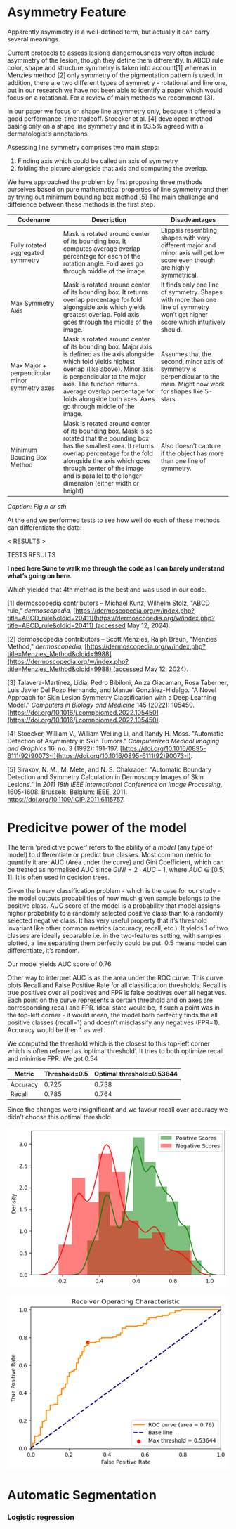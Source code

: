 # Asymmetry Feature

Apparently asymmetry is a well-defined term, but actually it can carry several meanings.

Current protocols to assess lesion’s dangernousness very often include asymmetry of the lesion, though they define them differently. In ABCD rule color, shape and structure symmetry is taken into account[1] whereas in Menzies method [2] only symmetry of the pigmentation pattern is used. In addition, there are two different types of symmetry - rotational and line one, but in our research we have not been able to identify a paper which would focus on a rotational. For a review of main methods we recommend [3].

In our paper we focus on shape line asymmetry only, because it offered a good performance-time tradeoff. Stoecker et al. [4] developed method basing only on a shape line symmetry and it in 93.5% agreed with a dermatologist’s annotations.

Assessing line symmetry comprises two main steps:

1. Finding axis which could be called an axis of symmetry
2. folding the picture alongside that axis and computing the overlap.

We have approached the problem by first proposing three methods ourselves based on pure mathematical properties of line symmetry and then by trying out minimum bounding box method [5] The main challenge and difference between these methods is the first step. 

| Codename | Description | Disadvantages |
| --- | --- | --- |
| Fully rotated aggregated symmetry | Mask is rotated around center of its bounding box. It computes average overlap percentage for each of the rotation angle. Fold axes go through middle of the image. | Elippsis resembling shapes with very different major and minor axis will get low score even though are highly symmetrical. |
| Max Symmetry Axis | Mask is rotated around center of its bounding box. It returns overlap percentage for fold algongside axis which yields greatest overlap. Fold axis goes through the middle of the image. | It finds only one line of symmetry. Shapes with more than one line of symmetry won’t get higher score which intuitively should. |
| Max Major + perpendicular minor symmetry axes | Mask is rotated around center of its bounding box. Major axis is defined as the axis alongside which fold yields highest overlap (like above). Minor axis is perpendicular to the major axis. The function returns average overlap percentage for folds alongside both axes. Axes go through middle of the image. | Assumes that the second, minor axis of symmetry is perpendicular to the main. Might now work for shapes like 5-stars. |
| Minimum Bouding Box Method | Mask is rotated around center of its bounding box. Mask is so rotated that the bounding box has the smallest area. It returns overlap percentage for the fold alongside the axis which goes through center of the image and is parallel to the longer dimension (either width or height) | Also doesn’t capture if the object has more than one line of symmetry. |

*Caption: Fig n or sth*

At the end we performed tests to see how well do each of these methods can differentiate the data:

< RESULTS >

TESTS RESULTS

**I need here Sune to walk me through the code as I can barely understand what’s going on here.**

Which yielded that 4th method is the best and was used in our code.

[1] dermoscopedia contributors – Michael Kunz, Wilhelm Stolz, "ABCD rule," *dermoscopedia,* [https://dermoscopedia.org/w/index.php?title=ABCD_rule&oldid=20411](https://dermoscopedia.org/w/index.php?title=ABCD_rule&oldid=20411) (accessed May 12, 2024).

[2] dermoscopedia contributors – Scott Menzies, Ralph Braun, "Menzies Method," *dermoscopedia,* [https://dermoscopedia.org/w/index.php?title=Menzies_Method&oldid=9988](https://dermoscopedia.org/w/index.php?title=Menzies_Method&oldid=9988) (accessed May 12, 2024).

[3]  Talavera-Martínez, Lidia, Pedro Bibiloni, Aniza Giacaman, Rosa Taberner, Luis Javier Del Pozo Hernando, and Manuel González-Hidalgo. "A Novel Approach for Skin Lesion Symmetry Classification with a Deep Learning Model." *Computers in Biology and Medicine* 145 (2022): 105450. [https://doi.org/10.1016/j.compbiomed.2022.105450](https://doi.org/10.1016/j.compbiomed.2022.105450).

[4] Stoecker, William V., William Weiling Li, and Randy H. Moss. "Automatic Detection of Asymmetry in Skin Tumors." *Computerized Medical Imaging and Graphics* 16, no. 3 (1992): 191-197. [https://doi.org/10.1016/0895-6111(92)90073-I](https://doi.org/10.1016/0895-6111(92)90073-I).

[5] Sirakov, N. M., M. Mete, and N. S. Chakrader. "Automatic Boundary Detection and Symmetry Calculation in Dermoscopy Images of Skin Lesions." In *2011 18th IEEE International Conference on Image Processing*, 1605-1608. Brussels, Belgium: IEEE, 2011. https://doi.org/10.1109/ICIP.2011.6115757.

# Predicitve power of the model

The term ‘predictive power’ refers to the ability of a *model* (any type of model) to differentiate or predict true classes. Most common metric to quantify it are: AUC (Area under the curve) and Gini Coefficient, which can be treated as normalised AUC since $GINI=2\cdot AUC-1$, where $AUC \in [0.5, 1]$. It is often used in decision trees.

Given the binary classification problem - which is the case for our study - the model outputs probabilities of how much given sample belongs to the positive class. AUC score of the model is a probability that model assigns higher probability to a randomly selected positive class than to a randomly selected negative class. It has very useful property that it’s threshold invariant like other common metrics (accuracy, recall, etc.). It yields 1 of two classes are ideally separable i.e. in the two-features setting, with samples plotted, a line separating them perfectly could be put. 0.5 means model can differentiate, it’s random.

Our model yields AUC score of 0.76.

Other way to interpret AUC is as the area under the ROC curve. This curve plots Recall and False Positive Rate for all classification thresholds. Recall is true positives over all positives and FPR is false positives over all negatives. Each point on the curve represents a certain threshold and on axes are corresponding recall and FPR. Ideal state would be, if such a point was in the top-left corner - it would mean, the model both perfectly finds the all positive classes (recall=1) and doesn’t misclassify any negatives (FPR=1). Accuracy would be then 1 as well. 

We computed the threshold which is the closest to this top-left corner which is often referred as ‘optimal threshold’. It tries to both optimize recall and minimise FPR. We got 0.54

| Metric | Threshold=0.5 | Optimal threshold=0.53644 |
| --- | --- | --- |
| Accuracy | 0.725 | 0.738 |
| Recall | 0.785 | 0.764 |

Since the changes were insignificant and we favour recall over accuracy we didn’t choose this optimal threshold.

![Untitled](Raport%206305b3af738c4cbeb34dd713375495b1/Untitled.png)

![Untitled](Raport%206305b3af738c4cbeb34dd713375495b1/Untitled%201.png)

# Automatic Segmentation

### Logistic regression

